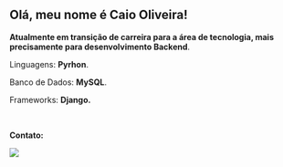 ## Olá, meu nome é Caio Oliveira!

<p align="left"> 

 <strong>Atualmente em transição de carreira para a área de tecnologia, mais precisamente para desenvolvimento Backend</strong>.
</p>

<p align="left">
  Linguagens: <strong>Pyrhon</strong>.
</p>

<p align="left">
   Banco de Dados: <strong>MySQL</strong>.
</p>

<p align="left">
  Frameworks: <strong>Django.</strong>
</p>


<br>

<p align="left">
<strong>Contato:</strong>
</p>

<p align="left">
 
  <a href="https://www.linkedin.com/in/caiohenrique-oliveira/" alt="Linkedin">
    <img src="https://img.shields.io/badge/LinkedIn-blue?style=for-the-badge&logo=Linkedin&logoColor=FFFFFF&link=https://www.linkedin.com%2Fin%2Fcaiohenrique-oliveira"/>
  </a>
</p>
